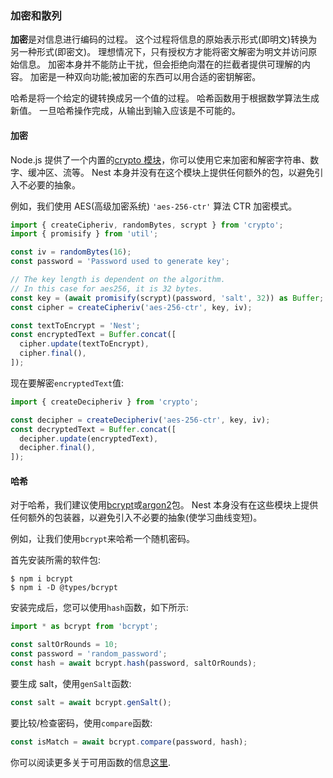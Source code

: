 ### 加密和散列

**加密**是对信息进行编码的过程。
这个过程将信息的原始表示形式(即明文)转换为另一种形式(即密文)。
理想情况下，只有授权方才能将密文解密为明文并访问原始信息。
加密本身并不能防止干扰，但会拒绝向潜在的拦截者提供可理解的内容。
加密是一种双向功能;被加密的东西可以用合适的密钥解密。

哈希是将一个给定的键转换成另一个值的过程。
哈希函数用于根据数学算法生成新值。
一旦哈希操作完成，从输出到输入应该是不可能的。

#### 加密

Node.js 提供了一个内置的[crypto 模块](https://nodejs.org/api/crypto.html)，你可以使用它来加密和解密字符串、数字、缓冲区、流等。
Nest 本身并没有在这个模块上提供任何额外的包，以避免引入不必要的抽象。

例如，我们使用 AES(高级加密系统) `'aes-256-ctr'` 算法 CTR 加密模式。

```typescript
import { createCipheriv, randomBytes, scrypt } from 'crypto';
import { promisify } from 'util';

const iv = randomBytes(16);
const password = 'Password used to generate key';

// The key length is dependent on the algorithm.
// In this case for aes256, it is 32 bytes.
const key = (await promisify(scrypt)(password, 'salt', 32)) as Buffer;
const cipher = createCipheriv('aes-256-ctr', key, iv);

const textToEncrypt = 'Nest';
const encryptedText = Buffer.concat([
  cipher.update(textToEncrypt),
  cipher.final(),
]);
```

现在要解密`encryptedText`值:

```typescript
import { createDecipheriv } from 'crypto';

const decipher = createDecipheriv('aes-256-ctr', key, iv);
const decryptedText = Buffer.concat([
  decipher.update(encryptedText),
  decipher.final(),
]);
```

#### 哈希

对于哈希，我们建议使用[bcrypt](https://www.npmjs.com/package/bcrypt)或[argon2](https://www.npmjs.com/package/argon2)包。
Nest 本身没有在这些模块上提供任何额外的包装器，以避免引入不必要的抽象(使学习曲线变短)。

例如，让我们使用`bcrypt`来哈希一个随机密码。

首先安装所需的软件包:

```shell
$ npm i bcrypt
$ npm i -D @types/bcrypt
```

安装完成后，您可以使用`hash`函数，如下所示:

```typescript
import * as bcrypt from 'bcrypt';

const saltOrRounds = 10;
const password = 'random_password';
const hash = await bcrypt.hash(password, saltOrRounds);
```

要生成 salt，使用`genSalt`函数:

```typescript
const salt = await bcrypt.genSalt();
```

要比较/检查密码，使用`compare`函数:

```typescript
const isMatch = await bcrypt.compare(password, hash);
```

你可以阅读更多关于可用函数的信息[这里](https://www.npmjs.com/package/bcrypt).
